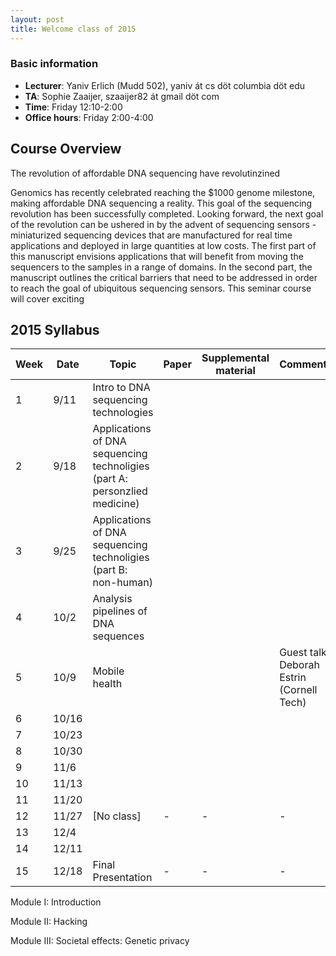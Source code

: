 ```yaml
---
layout: post
title: Welcome class of 2015
---
```



### Basic information
* **Lecturer**: Yaniv Erlich (Mudd 502), yaniv át cs döt columbia döt edu
* **TA**: Sophie Zaaijer, szaaijer82 át gmail döt com
* **Time**: Friday 12:10-2:00
* **Office hours**: Friday 2:00-4:00

## Course Overview

The revolution of affordable DNA sequencing have revolutinzined 

Genomics has recently celebrated reaching the \$1000 genome milestone, making affordable DNA sequencing a reality. This goal of the sequencing revolution has been successfully completed. Looking forward, the next goal of the revolution can be ushered in by the advent of sequencing sensors - miniaturized sequencing devices that are manufactured for real time applications and deployed in large quantities at low costs. The first part of this manuscript envisions applications that will benefit from moving the sequencers to the samples in a range of domains. In the second part, the manuscript outlines the critical barriers that need to be addressed in order to reach the goal of ubiquitous sequencing sensors.
This seminar course will cover exciting 

## 2015 Syllabus

| Week | Date   | Topic              | Paper | Supplemental material | Comments | 
|------|--------|--------------------|-------|-----------------------|----------| 
| 1    |  9/11  | Intro to DNA sequencing technologies                   |       |                       |          | 
| 2    |  9/18  | Applications of DNA sequencing technoligies (part A: personzlied medicine)                   |       |                       |          | 
| 3    |  9/25  | Applications of DNA sequencing technoligies (part B: non-human)                   |       |                       |          | 
| 4    |  10/2  | Analysis pipelines of DNA sequences                   |       |                       |          | 
| 5    |  10/9  | Mobile health      |       |                       |Guest talk: Deborah Estrin (Cornell Tech)| 
| 6    |  10/16 |                    |       |                       |          | 
| 7    |  10/23 |                    |       |                       |          | 
| 8    |  10/30 |                    |       |                       |          | 
| 9    |  11/6  |                    |       |                       |          | 
| 10   |  11/13 |                    |       |                       |          | 
| 11   |  11/20 |                    |       |                       |          | 
| 12   |  11/27 | [No class]         | -     | -                     | -        | 
| 13   |  12/4  |                    |       |                       |          | 
| 14   |  12/11 |                    |       |                       |          | 
| 15   |  12/18 |Final Presentation | -     | -                     | -        | 

Module I: Introduction




Module II: Hacking 

Module III: Societal effects:
Genetic privacy


